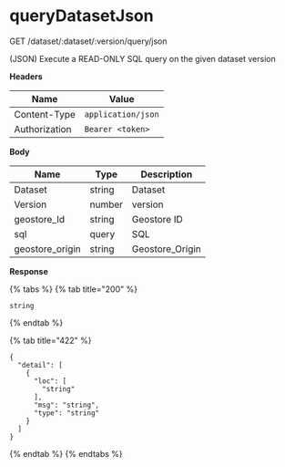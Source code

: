 # queryDatasetJson

GET /dataset/:dataset/:version/query/json

(JSON) Execute a READ-ONLY SQL query on the given dataset version

**Headers**

| Name          | Value              |
| ------------- | ------------------ |
| Content-Type  | `application/json` |
| Authorization | `Bearer <token>`   |

**Body**

| Name             | Type   | Description      |
| ---------------- | ------ | ---------------- |
| Dataset          | string | Dataset          |
| Version          | number | version          |
| geostore\_Id     | string | Geostore ID      |
| sql              | query  | SQL              |
| geostore\_origin | string | Geostore\_Origin |

**Response**

{% tabs %}
{% tab title="200" %}
```
string
```
{% endtab %}

{% tab title="422" %}
```
{
  "detail": [
    {
      "loc": [
        "string"
      ],
      "msg": "string",
      "type": "string"
    }
  ]
}
```
{% endtab %}
{% endtabs %}

